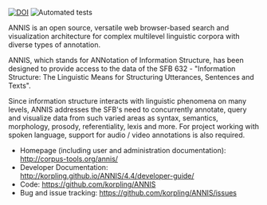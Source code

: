 [![DOI](https://zenodo.org/badge/DOI/10.5281/zenodo.1212548.svg)](https://doi.org/10.5281/zenodo.1212548)
![Automated tests](https://github.com/korpling/ANNIS/workflows/Automated%20tests/badge.svg)

ANNIS is an open source, versatile web browser-based search and visualization architecture for complex multilevel linguistic corpora with diverse types of annotation.

ANNIS, which stands for ANNotation of Information Structure, has been designed to provide access to the data of the SFB 632 - "Information Structure: The Linguistic Means for Structuring Utterances, Sentences and Texts".

Since information structure interacts with linguistic phenomena on many levels, ANNIS addresses the SFB's need to concurrently annotate, query and visualize data from such varied areas as syntax, semantics, morphology, prosody, referentiality, lexis and more. For project working with spoken language, support for audio / video annotations is also required.

* Homepage (including user and administration documentation): http://corpus-tools.org/annis/
* Developer Documentation: http://korpling.github.io/ANNIS/4.4/developer-guide/
* Code: https://github.com/korpling/ANNIS
* Bug and issue tracking: https://github.com/korpling/ANNIS/issues

